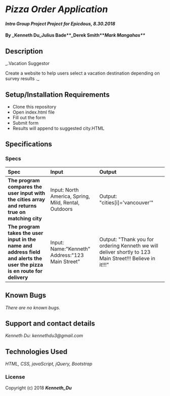 # _Pizza Order Application_

#### _Intro Group Project Project for Epicdous, 8.30.2018_

#### By _**Kenneth Du**_Julius Bade**_Derek Smith**_Mark Mangahas**_

## Description

_.Vacation Suggestor

Create a website to help users select a vacation destination depending on survey results
._

## Setup/Installation Requirements

* Clone this repository
* Open index.html file
* Fill out the form
* Submit form
* Results will append to suggested city.HTML

## Specifications

### Specs
| Spec | Input | Output |
| :-------------     | :------------- | :------------- |
| **The program compares the user input with the cities array and returns true on matching city** |Input: North America, Spring, Mild, Rental, Outdoors | Output: "cities[i]='vancouver'" |
| **The program takes the user input in the name and address field and alerts the user the pizza is en route for delivery** | Input: Name:"Kenneth" Address:"123 Main Street" | Output: "Thank you for ordering Kenneth we will deliver shortly to 123 Main Street!!! Believe in it!!!"|


## Known Bugs

_There are no known bugs._

## Support and contact details

_Kenneth Du: kennethdu3@gmail.com_

## Technologies Used

_HTML, CSS, javaScript, jQuery, Bootstrap_

### License

Copyright (c) 2018 **_Kenneth_Du_**
